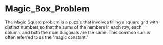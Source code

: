 # Magic_Box_Problem
The Magic Square problem is a puzzle that involves filling a square grid with distinct numbers so that the sums of the numbers in each row, each column, and both the main diagonals are the same. This common sum is often referred to as the "magic constant."
